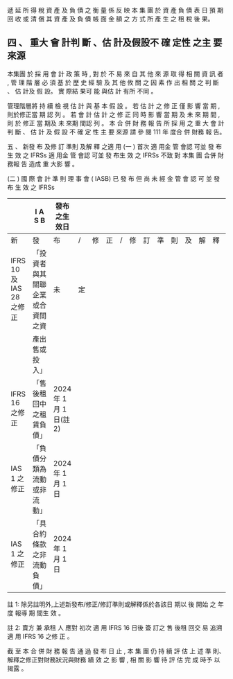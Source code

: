  遞 延 所 得 稅 資 產 及 負 債 之 衡 量 係 反 映 本 集 團 於 資 產 負 債 表 日 預 期 回 收 或 清 償 其 資 產 及 負 債 帳 面 金 額 之 方 式 所 產 生 之 租 稅 後 果。

## 四 、 重大 會 計判 斷 、估 計及假設不 確 定性 之主 要 來源

 本集團 於 採 用 會 計 政 策 時 , 對 於 不 易 來 自 其 他 來 源 取 得 相 關 資 訊 者 , 管 理 階 層 必 須 基 於 歷 史 經 驗 及 其 他 攸 關 之 因 素 作 出 相 關 之 判 斷 、 估 計及 假 設。 實 際結 果可 能 與估 計 有所 不同 。

 管理階層將 持 續 檢 視 估 計 與 基 本 假 設 。 若 估 計 之 修 正 僅 影 響 當 期 ,
則於修正當 期 認 列 。 若 會 計 估 計 之 修 正 同 時 影 響 當 期 及 未 來 期 間 , 則 於 修正 當 期及 未 來期 間認 列 。 本 合 併 財 務 報 告 所 採 用 之 重 大 會 計 判 斷 、 估 計 及 假 設 不 確 定 性 主 要 來源 請 參 閱 111 年 度合 併 財務 報 告。

五 、 新發 布 及修 訂 準則 及解 釋 之適 用
(一 ) 首次 適 用金 管 會認 可並 發 布生 效 之 IFRSs 適 用金 管 會認 可並 發 布生 效 之 IFRSs 不致 對 本集 團 合併 財 務報 告 造成 重 大影 響 。

(二 ) 國 際 會 計 準 則 理 事 會 ( IASB) 已 發 布 但 尚 未 經 金 管 會 認 可 並 發 布 生 效 之 IFRSs

|                          | I A S B                          | 發布之生效日              |    |    |    |    |    |    |    |    |    |    |    |    |    |    |    |
|--------------------------|----------------------------------|---------------------------|----|----|----|----|----|----|----|----|----|----|----|----|----|----|----|
| 新                       | 發                               | 布                        | / | 修 | 正 | / | 修 | 訂 | 準 | 則 | 及 | 解 | 釋 | ( | 註 | 1  | ) |
| IFRS 10 及 IAS 28 之修正 | 「投資者與其關聯企業或合資間之資 | 未                        | 定 |    |    |    |    |    |    |    |    |    |    |    |    |    |    |
|                          | 產出售或投入」                   |                           |    |    |    |    |    |    |    |    |    |    |    |    |    |    |    |
| IFRS 16 之修正           | 「售後租回中之租賃負債」         | 2024 年 1 月 1 日(註 2) |    |    |    |    |    |    |    |    |    |    |    |    |    |    |    |
| IAS 1 之修正             | 「負債分類為流動或非流動」       | 2024 年 1 月 1 日         |    |    |    |    |    |    |    |    |    |    |    |    |    |    |    |
| IAS 1 之修正             | 「具合約條款之非流動負債」       | 2024 年 1 月 1 日         |    |    |    |    |    |    |    |    |    |    |    |    |    |    |    |

註 1: 除另註明外,上述新發布/修正/修訂準則或解釋係於各該日 期以 後 開始 之 年度 報導 期 間生 效 。

註 2: 賣方 兼 承租 人 應對 初次 適 用 IFRS 16 日後 簽 訂之 售 後租 回交 易 追溯 適 用 IFRS 16 之修 正 。

 截 至 本 合 併 財 務 報 告 通 過 發 布 日 止 , 本 集 團 仍 持 續 評 估 上 述 準 則、解釋之修正對財務狀況與財務 績 效 之 影 響 , 相 關 影 響 待 評 估 完 成 時予 以 揭露 。